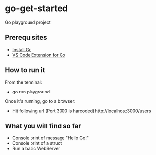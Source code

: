 # go-get-started
Go playground project

## Prerequisites
- [Install Go](https://golang.org/)
- [VS Code Extension for Go](https://github.com/microsoft/vscode-go)

## How to run it
From the terminal:
- go run playground

Once it's running, go to a browser:
- Hit following url (Port 3000 is harcoded) http://localhost:3000/users

## What you will find so far
- Console print of message "Hello Go!"
- Console print of a struct
- Run a basic WebServer
